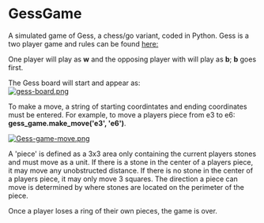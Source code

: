 # GessGame

A simulated game of Gess, a chess/go variant, coded in Python.  Gess is a two player game and rules can be found [here:](https://www.chessvariants.com/crossover.dir/gess.html)
<p>One player will play as <strong>w</strong> and the opposing player with will play as <strong>b</strong>; <strong>b</strong> goes first.</p>

The Gess board will start and appear as: 
<br>
[![gess-board.png](https://i.postimg.cc/CK3xvMcL/gess-board.png)](https://postimg.cc/WD7VzVRQ)

<p>To make a move, a string of starting coordintates and ending coordinates must be entered.  For example, to move a players piece from e3 to e6: 
  <strong>gess_game.make_move('e3', 'e6')</strong>.</p>
 

[![Gess-game-move.png](https://i.postimg.cc/SsMrpPDF/Gess-game-move.png)](https://postimg.cc/ftMXcBGB)

<p>A 'piece' is defined as a 3x3 area only containing the current players stones and must move as a unit. If there is a stone in the center of a players piece, it may move any unobstructed distance. If there is no stone in the center of a players piece, it may only move 3 squares. The direction a piece can move is determined by where stones are located on the perimeter of the piece.</p> 

<p>Once a player loses a ring of their own pieces, the game is over.</p>

